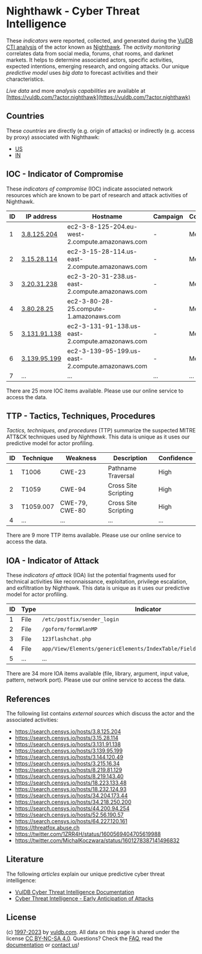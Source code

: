 # Nighthawk - Cyber Threat Intelligence

These _indicators_ were reported, collected, and generated during the [VulDB CTI analysis](https://vuldb.com/?kb.cti) of the actor known as [Nighthawk](https://vuldb.com/?actor.nighthawk). The _activity monitoring_ correlates data from social media, forums, chat rooms, and darknet markets. It helps to determine associated actors, specific activities, expected intentions, emerging research, and ongoing attacks. Our unique _predictive model_ uses _big data_ to forecast activities and their characteristics.

_Live data_ and more _analysis capabilities_ are available at [https://vuldb.com/?actor.nighthawk](https://vuldb.com/?actor.nighthawk)

## Countries

These _countries_ are directly (e.g. origin of attacks) or indirectly (e.g. access by proxy) associated with Nighthawk:

* [US](https://vuldb.com/?country.us)
* [IN](https://vuldb.com/?country.in)

## IOC - Indicator of Compromise

These _indicators of compromise_ (IOC) indicate associated network resources which are known to be part of research and attack activities of Nighthawk.

ID | IP address | Hostname | Campaign | Confidence
-- | ---------- | -------- | -------- | ----------
1 | [3.8.125.204](https://vuldb.com/?ip.3.8.125.204) | ec2-3-8-125-204.eu-west-2.compute.amazonaws.com | - | Medium
2 | [3.15.28.114](https://vuldb.com/?ip.3.15.28.114) | ec2-3-15-28-114.us-east-2.compute.amazonaws.com | - | Medium
3 | [3.20.31.238](https://vuldb.com/?ip.3.20.31.238) | ec2-3-20-31-238.us-east-2.compute.amazonaws.com | - | Medium
4 | [3.80.28.25](https://vuldb.com/?ip.3.80.28.25) | ec2-3-80-28-25.compute-1.amazonaws.com | - | Medium
5 | [3.131.91.138](https://vuldb.com/?ip.3.131.91.138) | ec2-3-131-91-138.us-east-2.compute.amazonaws.com | - | Medium
6 | [3.139.95.199](https://vuldb.com/?ip.3.139.95.199) | ec2-3-139-95-199.us-east-2.compute.amazonaws.com | - | Medium
7 | ... | ... | ... | ...

There are 25 more IOC items available. Please use our online service to access the data.

## TTP - Tactics, Techniques, Procedures

_Tactics, techniques, and procedures_ (TTP) summarize the suspected MITRE ATT&CK techniques used by _Nighthawk_. This data is unique as it uses our predictive model for actor profiling.

ID | Technique | Weakness | Description | Confidence
-- | --------- | -------- | ----------- | ----------
1 | T1006 | CWE-23 | Pathname Traversal | High
2 | T1059 | CWE-94 | Cross Site Scripting | High
3 | T1059.007 | CWE-79, CWE-80 | Cross Site Scripting | High
4 | ... | ... | ... | ...

There are 9 more TTP items available. Please use our online service to access the data.

## IOA - Indicator of Attack

These _indicators of attack_ (IOA) list the potential fragments used for technical activities like reconnaissance, exploitation, privilege escalation, and exfiltration by Nighthawk. This data is unique as it uses our predictive model for actor profiling.

ID | Type | Indicator | Confidence
-- | ---- | --------- | ----------
1 | File | `/etc/postfix/sender_login` | High
2 | File | `/goform/formWlanMP` | High
3 | File | `123flashchat.php` | High
4 | File | `app/View/Elements/genericElements/IndexTable/Fields/generic_field.ctp` | High
5 | ... | ... | ...

There are 34 more IOA items available (file, library, argument, input value, pattern, network port). Please use our online service to access the data.

## References

The following list contains _external sources_ which discuss the actor and the associated activities:

* https://search.censys.io/hosts/3.8.125.204
* https://search.censys.io/hosts/3.15.28.114
* https://search.censys.io/hosts/3.131.91.138
* https://search.censys.io/hosts/3.139.95.199
* https://search.censys.io/hosts/3.144.120.49
* https://search.censys.io/hosts/3.215.16.34
* https://search.censys.io/hosts/8.219.81.129
* https://search.censys.io/hosts/8.219.143.40
* https://search.censys.io/hosts/18.223.133.48
* https://search.censys.io/hosts/18.232.124.93
* https://search.censys.io/hosts/34.204.173.44
* https://search.censys.io/hosts/34.218.250.200
* https://search.censys.io/hosts/44.200.94.254
* https://search.censys.io/hosts/52.56.190.57
* https://search.censys.io/hosts/64.227.120.161
* https://threatfox.abuse.ch
* https://twitter.com/1ZRR4H/status/1600569404705619988
* https://twitter.com/MichalKoczwara/status/1601278387141496832

## Literature

The following _articles_ explain our unique predictive cyber threat intelligence:

* [VulDB Cyber Threat Intelligence Documentation](https://vuldb.com/?kb.cti)
* [Cyber Threat Intelligence - Early Anticipation of Attacks](https://www.scip.ch/en/?labs.20201022)

## License

(c) [1997-2023](https://vuldb.com/?kb.changelog) by [vuldb.com](https://vuldb.com/?kb.about). All data on this page is shared under the license [CC BY-NC-SA 4.0](https://creativecommons.org/licenses/by-nc-sa/4.0/). Questions? Check the [FAQ](https://vuldb.com/?kb.faq), read the [documentation](https://vuldb.com/?kb) or [contact us](https://vuldb.com/?contact)!
